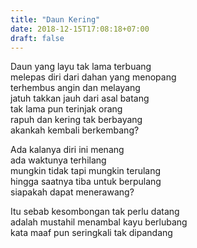 ```yaml
---
title: "Daun Kering"
date: 2018-12-15T17:08:18+07:00
draft: false
---
```


Daun yang layu tak lama terbuang  
melepas diri dari dahan yang menopang  
terhembus angin dan melayang  
jatuh takkan jauh dari asal batang  
tak lama pun terinjak orang  
rapuh dan kering tak berbayang  
akankah kembali berkembang?  

Ada kalanya diri ini menang  
ada waktunya terhilang  
mungkin tidak tapi mungkin terulang  
hingga saatnya tiba untuk berpulang  
siapakah dapat menerawang?  

Itu sebab kesombongan tak perlu datang  
adalah mustahil menambal kayu berlubang  
kata maaf pun seringkali tak dipandang  
